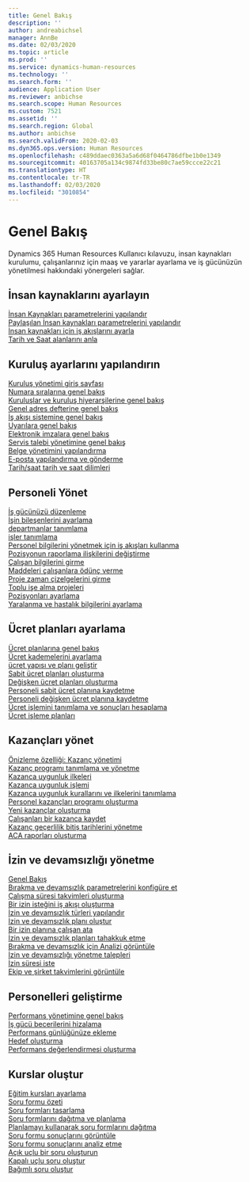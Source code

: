 ```yaml
---
title: Genel Bakış
description: ''
author: andreabichsel
manager: AnnBe
ms.date: 02/03/2020
ms.topic: article
ms.prod: ''
ms.service: dynamics-human-resources
ms.technology: ''
ms.search.form: ''
audience: Application User
ms.reviewer: anbichse
ms.search.scope: Human Resources
ms.custom: 7521
ms.assetid: ''
ms.search.region: Global
ms.author: anbichse
ms.search.validFrom: 2020-02-03
ms.dyn365.ops.version: Human Resources
ms.openlocfilehash: c489ddaec0363a5a6d68f0464786dfbe1b0e1349
ms.sourcegitcommit: 40163705a134c9874fd33be80c7ae59ccce22c21
ms.translationtype: HT
ms.contentlocale: tr-TR
ms.lasthandoff: 02/03/2020
ms.locfileid: "3010854"
---
```

# <a name="overview"></a>Genel Bakış

Dynamics 365 Human Resources Kullanıcı kılavuzu, insan kaynakları kurulumu, çalışanlarınız için maaş ve yararlar ayarlama ve iş gücünüzün yönetilmesi hakkındaki yönergeleri sağlar.

## <a name="set-up-human-resources"></a>İnsan kaynaklarını ayarlayın

[İnsan Kaynakları parametrelerini yapılandır](hr-setup-parameters.md)</br>
[Paylaşılan İnsan kaynakları parametrelerini yapılandır](hr-setup-shared-parameters.md)</br>
[İnsan kaynakları için iş akışlarını ayarla](hr-setup-workflows.md)</br>
[Tarih ve Saat alanlarını anla](hr-setup-date-time-fields.md)</br>

## <a name="configure-organization-settings"></a>Kuruluş ayarlarını yapılandırın

[Kuruluş yönetimi giriş sayfası](../fin-ops-core/fin-ops/organization-administration/organization-administration-home-page.md?toc=/dynamics365/human-resources/toc.json)</br>
[Numara sıralarına genel bakış](../fin-ops-core/fin-ops/organization-administration/number-sequence-overview.md?toc=/dynamics365/human-resources/toc.json)</br>
[Kuruluşlar ve kuruluş hiyerarşilerine genel bakış](../fin-ops-core/fin-ops/organization-administration/organizations-organizational-hierarchies.md?toc=/dynamics365/human-resources/toc.json)</br>
[Genel adres defterine genel bakış](../fin-ops-core/fin-ops/organization-administration/overview-global-address-book.md?toc=/dynamics365/human-resources/toc.json)</br>
[İş akışı sistemine genel bakış](../fin-ops-core/fin-ops/organization-administration/overview-workflow-system.md?toc=/dynamics365/human-resources/toc.json)</br>
[Uyarılara genel bakış](../fin-ops-core/fin-ops/get-started/alerts-overview.md?toc=/dynamics365/human-resources/toc.json)</br>
[Elektronik imzalara genel bakış](../fin-ops-core/fin-ops/organization-administration/electronic-signature-overview.md?toc=/dynamics365/human-resources/toc.json)</br>
[Servis talebi yönetimine genel bakış](../fin-ops-core/fin-ops/organization-administration/cases.md?toc=/dynamics365/human-resources/toc.json)</br>
[Belge yönetimini yapılandırma](../fin-ops-core/fin-ops/organization-administration/configure-document-management.md?toc=/dynamics365/human-resources/toc.json)</br>
[E-posta yapılandırma ve gönderme](../fin-ops-core/fin-ops/organization-administration/configure-email.md?toc=/dynamics365/human-resources/toc.json)</br>
[Tarih/saat tarih ve saat dilimleri](../fin-ops-core/fin-ops/organization-administration/date-time-zones.md?toc=/dynamics365/human-resources/toc.json)</br>

## <a name="manage-personnel"></a>Personeli Yönet

[İş gücünüzü düzenleme](hr-personnel-departments-jobs-positions.md)</br>
[İşin bileşenlerini ayarlama](hr-personnel-jobs.md)</br>
[departmanlar tanımlama](hr-personnel-define-departments.md)</br>
[işler tanımlama](hr-personnel-define-jobs.md)</br>
[Personel bilgilerini yönetmek için iş akışları kullanma](hr-workflow-manage-employee-information.md)</br>
[Pozisyonun raporlama ilişkilerini değiştirme](hr-personnel-modify-reporting-relationships-position.md)</br>
[Çalışan bilgilerini girme](hr-personnel-enter-worker-information.md)</br>
[Maddeleri çalışanlara ödünç verme](hr-personnel-loan-item-worker.md)</br>
[Proje zaman çizelgelerini girme](hr-personnel-enter-project-timesheets.md)</br>
[Toplu işe alma projeleri](hr-personnel-mass-hire-projects.md)</br>
[Pozisyonları ayarlama](hr-personnel-set-up-positions.md)</br>
[Yaralanma ve hastalık bilgilerini ayarlama](hr-personnel-set-up-injury-illness-information.md)</br>

## <a name="set-up-compensation-plans"></a>Ücret planları ayarlama

[Ücret planlarına genel bakış](hr-compensation-overview.md)</br>
[Ücret kademelerini ayarlama](hr-compensation-grids.md)</br>
[ücret yapısı ve planı geliştir](hr-compensation-structure.md)</br>
[Sabit ücret planları oluşturma](hr-compensation-fixed-plans.md)</br>
[Değişken ücret planları oluşturma](hr-compensation-variable-plans.md)</br>
[Personeli sabit ücret planına kaydetme](hr-compensation-enroll-employees-fixed.md)</br>
[Personeli değişken ücret planına kaydetme](hr-compensation-enroll-employees-variable.md)</br>
[Ücret işlemini tanımlama ve sonuçları hesaplama](hr-compensation-define-process.md)</br>
[Ücret işleme planları](hr-compensation-process.md)</br>

## <a name="manage-benefits"></a>Kazançları yönet

[Önizleme özelliği: Kazanç yönetimi](hr-benefits-management-overview.md)</br>
[Kazanç programı tanımlama ve yönetme](hr-benefits-manage-program.md)</br>
[Kazanca uygunluk ilkeleri](hr-benefits-eligibility-policies.md)</br>
[Kazanca uygunluk işlemi](hr-benefits-eligibility-process.md)</br>
[Kazanca uygunluk kurallarını ve ilkelerini tanımlama](hr-benefits-define-eligibility-rules.md)</br>
[Personel kazançları programı oluşturma](hr-benefits-deliver-employee-benefits-program.md)</br>
[Yeni kazançlar oluşturma](hr-benefits-create.md)</br>
[Çalışanları bir kazanca kaydet](hr-benefits-enroll-workers.md)</br>
[Kazanç geçerlilik bitiş tarihlerini yönetme](hr-benefits-expiration-dates.md)</br>
[ACA raporları oluşturma](hr-benefits-aca-reports.md)</br>

## <a name="manage-leave-and-absence"></a>İzin ve devamsızlığı yönetme

[Genel Bakış](hr-leave-and-absence-overview.md)</br>
[Bırakma ve devamsızlık parametrelerini konfigüre et](hr-leave-and-absence-parameters.md)</br>
[Çalışma süresi takvimleri oluşturma](hr-leave-and-absence-working-time-calendar.md)</br>
[Bir izin isteğini iş akışı oluşturma](hr-leave-and-absence-workflow.md)</br>
[İzin ve devamsızlık türleri yapılandır](hr-leave-and-absence-types.md)</br>
[İzin ve devamsızlık planı oluştur](hr-leave-and-absence-plans.md)</br>
[Bir izin planına çalışan ata](hr-leave-and-absence-enroll.md)</br>
[İzin ve devamsızlık planları tahakkuk etme](hr-leave-and-absence-accrue.md)</br>
[Bırakma ve devamsızlık için Analizi görüntüle](hr-leave-and-absence-analytics.md)</br>
[İzin ve devamsızlığı yönetme talepleri](hr-employee-self-service-manage-requests.md)</br>
[İzin süresi iste](hr-employee-self-service-request-time-off.md)</br>
[Ekip ve şirket takvimlerini görüntüle](hr-employee-self-service-calendar.md)</br>

## <a name="develop-employees"></a>Personelleri geliştirme

[Performans yönetimine genel bakış](hr-develop-performance-management-overview.md)</br>
[İş gücü becerilerini hizalama](hr-develop-skills.md)</br>
[Performans günlüğünüze ekleme](hr-develop-add-performance-journal.md)</br>
[Hedef oluşturma](hr-develop-create-goal.md)</br>
[Performans değerlendirmesi oluşturma](hr-develop-create-performance-review.md)</br>

## <a name="create-courses"></a>Kurslar oluştur

[Eğitim kursları ayarlama](hr-learning-courses.md)</br>
[Soru formu özeti](hr-learning-questionnaires.md)</br>
[Soru formları tasarlama](hr-learning-design-questionnaires.md)</br>
[Soru formlarını dağıtma ve planlama](hr-learning-distribute-questionnaires.md)</br>
[Planlamayı kullanarak soru formlarını dağıtma](hr-learning-distribute-questionnaires-scheduling.md)</br>
[Soru formu sonuçlarını görüntüle](hr-learning-evaluate-questionnaire-results.md)</br>
[Soru formu sonuçlarını analiz etme](hr-learning-analyze-questionnaire-results.md)</br>
[Açık uçlu bir soru oluşturun](hr-learning-create-open-ended-question.md)</br>
[Kapalı uçlu soru oluştur](hr-learning-create-closed-ended-question.md)</br>
[Bağımlı soru oluştur](hr-learning-depending-question.md)</br>



